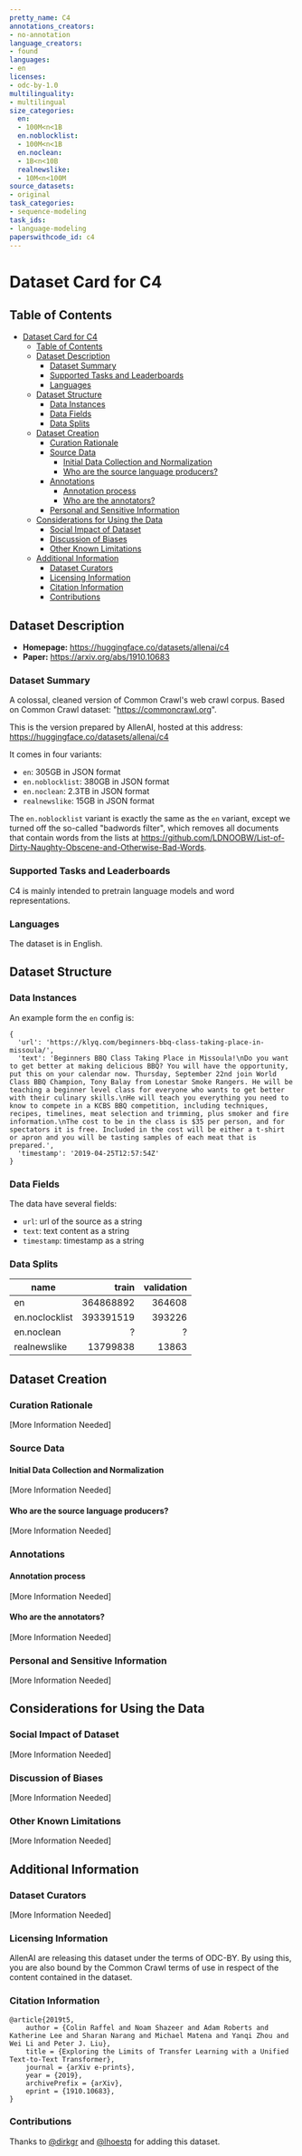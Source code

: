 ```yaml
---
pretty_name: C4
annotations_creators:
- no-annotation
language_creators:
- found
languages:
- en
licenses:
- odc-by-1.0
multilinguality:
- multilingual
size_categories:
  en:
  - 100M<n<1B
  en.noblocklist:
  - 100M<n<1B
  en.noclean:
  - 1B<n<10B
  realnewslike:
  - 10M<n<100M
source_datasets:
- original
task_categories:
- sequence-modeling
task_ids:
- language-modeling
paperswithcode_id: c4
---
```


# Dataset Card for C4

## Table of Contents

- [Dataset Card for C4](#dataset-card-for-c4)
  - [Table of Contents](#table-of-contents)
  - [Dataset Description](#dataset-description)
    - [Dataset Summary](#dataset-summary)
    - [Supported Tasks and Leaderboards](#supported-tasks-and-leaderboards)
    - [Languages](#languages)
  - [Dataset Structure](#dataset-structure)
    - [Data Instances](#data-instances)
    - [Data Fields](#data-fields)
    - [Data Splits](#data-splits)
  - [Dataset Creation](#dataset-creation)
    - [Curation Rationale](#curation-rationale)
    - [Source Data](#source-data)
      - [Initial Data Collection and Normalization](#initial-data-collection-and-normalization)
      - [Who are the source language producers?](#who-are-the-source-language-producers)
    - [Annotations](#annotations)
      - [Annotation process](#annotation-process)
      - [Who are the annotators?](#who-are-the-annotators)
    - [Personal and Sensitive Information](#personal-and-sensitive-information)
  - [Considerations for Using the Data](#considerations-for-using-the-data)
    - [Social Impact of Dataset](#social-impact-of-dataset)
    - [Discussion of Biases](#discussion-of-biases)
    - [Other Known Limitations](#other-known-limitations)
  - [Additional Information](#additional-information)
    - [Dataset Curators](#dataset-curators)
    - [Licensing Information](#licensing-information)
    - [Citation Information](#citation-information)
    - [Contributions](#contributions)

## Dataset Description

- **Homepage:** https://huggingface.co/datasets/allenai/c4
- **Paper:** https://arxiv.org/abs/1910.10683

### Dataset Summary

A colossal, cleaned version of Common Crawl's web crawl corpus. Based on Common Crawl dataset: "https://commoncrawl.org".

This is the version prepared by AllenAI, hosted at this address: https://huggingface.co/datasets/allenai/c4

It comes in four variants:

- `en`: 305GB in JSON format
- `en.noblocklist`: 380GB in JSON format
- `en.noclean`: 2.3TB in JSON format
- `realnewslike`: 15GB in JSON format

The `en.noblocklist` variant is exactly the same as the `en` variant, except we turned off the so-called "badwords filter", which removes all documents that contain words from the lists at https://github.com/LDNOOBW/List-of-Dirty-Naughty-Obscene-and-Otherwise-Bad-Words.

### Supported Tasks and Leaderboards

C4 is mainly intended to pretrain language models and word representations.

### Languages

The dataset is in English.

## Dataset Structure

### Data Instances

An example form the `en` config is:

```
{
  'url': 'https://klyq.com/beginners-bbq-class-taking-place-in-missoula/',
  'text': 'Beginners BBQ Class Taking Place in Missoula!\nDo you want to get better at making delicious BBQ? You will have the opportunity, put this on your calendar now. Thursday, September 22nd join World Class BBQ Champion, Tony Balay from Lonestar Smoke Rangers. He will be teaching a beginner level class for everyone who wants to get better with their culinary skills.\nHe will teach you everything you need to know to compete in a KCBS BBQ competition, including techniques, recipes, timelines, meat selection and trimming, plus smoker and fire information.\nThe cost to be in the class is $35 per person, and for spectators it is free. Included in the cost will be either a t-shirt or apron and you will be tasting samples of each meat that is prepared.',
  'timestamp': '2019-04-25T12:57:54Z'
}
```

### Data Fields

The data have several fields:

- `url`: url of the source as a string
- `text`: text content as a string
- `timestamp`: timestamp as a string

### Data Splits

|      name      |  train  |validation|
|----------------|--------:|---------:|
| en             |364868892|    364608|
| en.noclocklist |393391519|    393226|
| en.noclean     |        ?|         ?|
| realnewslike   | 13799838|     13863|

## Dataset Creation

### Curation Rationale

[More Information Needed]

### Source Data

#### Initial Data Collection and Normalization

[More Information Needed]

#### Who are the source language producers?

[More Information Needed]

### Annotations

#### Annotation process

[More Information Needed]

#### Who are the annotators?

[More Information Needed]

### Personal and Sensitive Information

[More Information Needed]

## Considerations for Using the Data

### Social Impact of Dataset

[More Information Needed]

### Discussion of Biases

[More Information Needed]

### Other Known Limitations

[More Information Needed]

## Additional Information

### Dataset Curators

[More Information Needed]

### Licensing Information

AllenAI are releasing this dataset under the terms of ODC-BY. By using this, you are also bound by the Common Crawl terms of use in respect of the content contained in the dataset.

### Citation Information

```
@article{2019t5,
    author = {Colin Raffel and Noam Shazeer and Adam Roberts and Katherine Lee and Sharan Narang and Michael Matena and Yanqi Zhou and Wei Li and Peter J. Liu},
    title = {Exploring the Limits of Transfer Learning with a Unified Text-to-Text Transformer},
    journal = {arXiv e-prints},
    year = {2019},
    archivePrefix = {arXiv},
    eprint = {1910.10683},
}
```

### Contributions

Thanks to [@dirkgr](https://github.com/dirkgr) and [@lhoestq](https://github.com/lhoestq) for adding this dataset.
